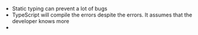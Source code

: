 - Static typing can prevent a lot of bugs
- TypeScript will compile the errors despite the errors. It assumes that the developer knows more
- 